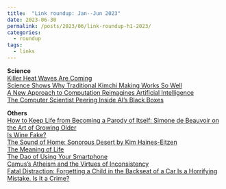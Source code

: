 ```yaml
---
title:  "Link roundup: Jan--Jun 2023"
date: 2023-06-30
permalink: /posts/2023/06/link-roundup-h1-2023/
categories: 
  - roundup
tags:
  - links
---
```

  
**Science**  
[Killer Heat Waves Are Coming](https://www.bostonreview.net/articles/heat-death/)  
[Science Shows Why Traditional Kimchi Making Works So Well](https://www.scientificamerican.com/article/science-shows-why-traditional-kimchi-making-works-so-well/)  
[A New Approach to Computation Reimagines Artificial Intelligence](https://www.quantamagazine.org/a-new-approach-to-computation-reimagines-artificial-intelligence-20230413/)  
[The Computer Scientist Peering Inside AI’s Black Boxes](https://www.quantamagazine.org/cynthia-rudin-builds-ai-that-humans-can-understand-20230427/)  
          
**Others**  
[How to Keep Life from Becoming a Parody of Itself: Simone de Beauvoir on the Art of Growing Older](https://www.themarginalian.org/2022/07/31/simone-de-beauvoir-coming-of-age/)  
[Is Wine Fake?](https://asteriskmag.com/issues/1/is-wine-fake)  
[The Sound of Home: Sonorous Desert by Kim Haines-Eitzen](https://therumpus.net/2023/04/18/the-sound-of-home-sonorous-desert-by-kim-haines-eitzen/)  
[The Meaning of Life](https://www.tabletmag.com/sections/belief/articles/meaning-life-berman-final-exam)  
[The Dao of Using Your Smartphone](https://hedgehogreview.com/web-features/thr/posts/the-dao-of-using-your-smartphone)  
[Camus’s Atheism and the Virtues of Inconsistency](https://culturico.com/2020/01/21/camus-atheism-and-the-virtues-of-inconsistency/)  
[Fatal Distraction: Forgetting a Child in the Backseat of a Car Is a Horrifying Mistake. Is It a Crime?](https://www.washingtonpost.com/lifestyle/magazine/fatal-distraction-forgetting-a-child-in-thebackseat-of-a-car-is-a-horrifying-mistake-is-it-a-crime/2014/06/16/8ae0fe3a-f580-11e3-a3a5-42be35962a52_story.html)  
